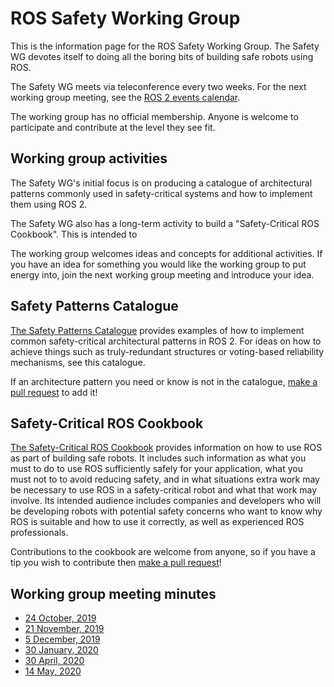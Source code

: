 # ROS Safety Working Group

This is the information page for the ROS Safety Working Group.
The Safety WG devotes itself to doing all the boring bits of building safe robots using ROS.

The Safety WG meets via teleconference every two weeks.
For the next working group meeting, see the [ROS 2 events calendar](https://index.ros.org/doc/ros2/Governance/#upcoming-ros-events).

The working group has no official membership.
Anyone is welcome to participate and contribute at the level they see fit.


## Working group activities

The Safety WG's initial focus is on producing a catalogue of architectural patterns commonly used in safety-critical systems and how to implement them using ROS 2.

The Safety WG also has a long-term activity to build a "Safety-Critical ROS Cookbook".
This is intended to 

The working group welcomes ideas and concepts for additional activities.
If you have an idea for something you would like the working group to put energy into, join the next working group meeting and introduce your idea.


## Safety Patterns Catalogue

[The Safety Patterns Catalogue](safety_patterns_catalogue.html) provides examples of how to implement common safety-critical architectural patterns in ROS 2.
For ideas on how to achieve things such as truly-redundant structures or voting-based reliability mechanisms, see this catalogue.

If an architecture pattern you need or know is not in the catalogue, [make a pull request](https://github.com/ros2/safety_working_group/pulls) to add it!


## Safety-Critical ROS Cookbook

[The Safety-Critical ROS Cookbook](safety_critical_ros_cookbook.html) provides information on how to use ROS as part of building safe robots.
It includes such information as what you must to do to use ROS sufficiently safely for your application, what you must not to to avoid reducing safety, and in what situations extra work may be necessary to use ROS in a safety-critical robot and what that work may involve.
Its intended audience includes companies and developers who will be developing robots with potential safety concerns who want to know why ROS is suitable and how to use it correctly, as well as experienced ROS professionals.

Contributions to the cookbook are welcome from anyone, so if you have a tip you wish to contribute then [make a pull request](https://github.com/ros2/safety_working_group/pulls)!


## Working group meeting minutes

- [24 October, 2019](meeting_minutes/20191024.md)
- [21 November, 2019](meeting_minutes/20191121.md)
- [5 December, 2019](meeting_minutes/20191205.md)
- [30 January, 2020](meeting_minutes/20200130.md)
- [30 April, 2020](meeting_minutes/20200430.md)
- [14 May, 2020](meeting_minutes/20200514.md)
